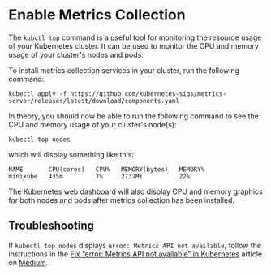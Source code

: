 # Enable Metrics Collection

The `kubctl top` command is a useful tool for monitoring the resource usage of your Kubernetes cluster. It can be 
used to monitor the CPU and memory usage of your cluster's nodes and pods.

To install metrics collection services in your cluster, run the following command:

```shell
kubectl apply -f https://github.com/kubernetes-sigs/metrics-server/releases/latest/download/components.yaml
```

In theory, you should now be able to run the following command to see the CPU and memory usage of your cluster's node(s):

```shell
kubectl top nodes
```

which will display something like this:

```text
NAME       CPU(cores)   CPU%   MEMORY(bytes)   MEMORY%
minikube   435m         7%     2737Mi          22%
```

The Kubernetes web dashboard will also display CPU and memory graphics for both nodes and pods after metrics collection
has been installed.

## Troubleshooting

If `kubectl top nodes` displays `error: Metrics API not available`, follow the instructions in the 
[Fix “error: Metrics API not available” in Kubernetes](https://medium.com/@cloudspinx/fix-error-metrics-api-not-available-in-kubernetes-aa10766e1c2f)
article on [Medium](https://medium.com).